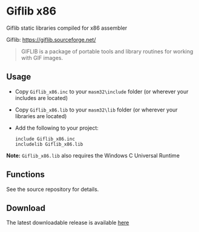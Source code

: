 # Giflib x86

Giflib static libraries compiled for x86 assembler 

Giflib: https://giflib.sourceforge.net/

> GIFLIB is a package of portable tools and library routines for working with GIF images.

## Usage

* Copy `Giflib_x86.inc` to your `masm32\include` folder (or wherever your includes are located)

* Copy `Giflib_x86.lib` to your `masm32\lib` folder (or wherever your libraries are located)

* Add the following to your project:
  
  ```assembly
  include Giflib_x86.inc
  includelib Giflib_x86.lib
  ```

**Note:** `Giflib_x86.lib` also requires the Windows C Universal Runtime

## Functions

See the source repository for details.

## Download

The latest downloadable release is available [here](https://github.com/mrfearless/libraries/blob/master/releases/Giflib_x86.zip?raw=true)
